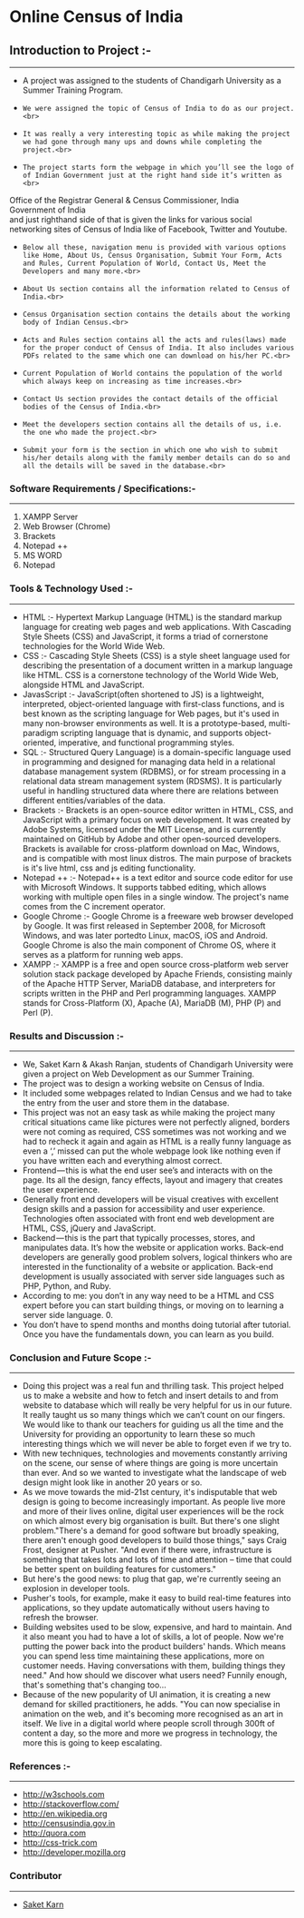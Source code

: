 # Online Census of India


## Introduction to Project :-
___
*   A project was assigned to the students of Chandigarh University as a Summer Training Program.<br>
*	  We were assigned the topic of Census of India to do as our project.<br>
*	  It was really a very interesting topic as while making the project we had gone through many ups and downs while completing the project.<br>
*	  The project starts form the webpage in which you’ll see the logo of of Indian Government just at the right hand side it’s written as <br>
Office of the Registrar General & Census Commissioner, India<br>
Government of India<br>
and just righthand side of that is given the links for various social networking sites of Census of India like of Facebook, Twitter and Youtube.<br>
*	  Below all these, navigation menu is provided with various options like Home, About Us, Census Organisation, Submit Your Form, Acts and Rules, Current Population of World, Contact Us, Meet the Developers and many more.<br>
*	  About Us section contains all the information related to Census of India.<br>
*	  Census Organisation section contains the details about the working body of Indian Census.<br>
*	  Acts and Rules section contains all the acts and rules(laws) made for the proper conduct of Census of India. It also includes various PDFs related to the same which one can download on his/her PC.<br>
*	  Current Population of World contains the population of the world which always keep on increasing as time increases.<br>
*	  Contact Us section provides the contact details of the official bodies of the Census of India.<br>
*	  Meet the developers section contains all the details of us, i.e. the one who made the project.<br>
*	  Submit your form is the section in which one who wish to submit his/her details along with the family member details can do so and all the details will be saved in the database.<br>

### Software Requirements / Specifications:-
___
1.	XAMPP Server<br>
2.	Web Browser (Chrome)<br>
3.	Brackets<br>
4.	Notepad ++<br>
5.	MS WORD<br>
6.	Notepad<br>


### Tools & Technology Used :-
___

*   HTML :- Hypertext Markup Language (HTML) is the standard markup language for creating web pages and web applications. With Cascading Style Sheets (CSS) and JavaScript, it forms a triad of cornerstone technologies for the World Wide Web.<br>
*   CSS :- Cascading Style Sheets (CSS) is a style sheet language used for describing the presentation of a document written in a markup language like HTML. CSS is a cornerstone technology of the World Wide Web, alongside HTML and JavaScript.<br>
*   JavasScript :- JavaScript(often shortened to JS) is a lightweight, interpreted, object-oriented language with first-class functions, and is best known as the scripting language for Web pages, but it's used in many non-browser environments as well. It is a prototype-based, multi-paradigm scripting language that is dynamic, and supports object-oriented, imperative, and functional programming styles.<br>
*   SQL :- Structured Query Language) is a domain-specific language used in programming and designed for managing data held in a relational database management system (RDBMS), or for stream processing in a relational data stream management system (RDSMS). It is particularly useful in handling structured data where there are relations between different entities/variables of the data. <br>
*   Brackets :- Brackets is an open-source editor written in HTML, CSS, and JavaScript with a primary focus on web development. It was created by Adobe Systems, licensed under the MIT License, and is currently maintained on GitHub by Adobe and other open-sourced developers. Brackets is available for cross-platform download on Mac, Windows, and is compatible with most linux distros. The main purpose of brackets is it's live html, css and js editing functionality.<br>
*   Notepad ++ :- Notepad++ is a text editor and source code editor for use with Microsoft Windows. It supports tabbed editing, which allows working with multiple open files in a single window. The project's name comes from the C increment operator.<br>
*   Google Chrome :- Google Chrome is a freeware web browser developed by Google. It was first released in September 2008, for Microsoft Windows, and was later portedto Linux, macOS, iOS and Android. Google Chrome is also the main component of Chrome OS, where it serves as a platform for running web apps.<br>
*   XAMPP :- XAMPP is a free and open source cross-platform web server solution stack package developed by Apache Friends, consisting mainly of the Apache HTTP Server, MariaDB database, and interpreters for scripts written in the PHP and Perl programming languages. XAMPP stands for Cross-Platform (X), Apache (A), MariaDB (M), PHP (P) and Perl (P).<br>


### Results and Discussion :-
___

*   We, Saket Karn & Akash Ranjan, students of Chandigarh University were given a project on Web Development as our Summer Training.<br>
*   The project was to design a working website on Census of India.<br>
*   It included some webpages related to Indian Census and we had to take the entry from the user and store them in the database.<br>
*   This project was not an easy task as while making the project many critical situations came like pictures were not perfectly aligned, borders were not coming as required, CSS sometimes was not working and we had to recheck it again and again as HTML is a really funny language as even a ‘,’ missed can put the whole webpage look like nothing even if you have written each and everything almost correct.<br>
*   Frontend — this is what the end user see’s and interacts with on the page. Its all the design, fancy effects, layout and imagery that creates the user experience.<br>
*   Generally front end developers will be visual creatives with excellent design skills and a passion for accessibility and user experience. Technologies often associated with front end web development are HTML, CSS, jQuery and JavaScript.<br>
*   Backend — this is the part that typically processes, stores, and manipulates data. It’s how the website or application works. Back-end developers are generally good problem solvers, logical thinkers who are interested in the functionality of a website or application. Back-end development is usually associated with server side languages such as PHP, Python, and Ruby.<br>
*   According to me: you don’t in any way need to be a HTML and CSS expert before you can start building things, or moving on to learning a server side language. 0.<br>
*   You don’t have to spend months and months doing tutorial after tutorial. Once you have the fundamentals down, you can learn as you build.<br>

### Conclusion and Future Scope :-
___
*   Doing this project was a real fun and thrilling task. This project helped us to make a website and how to fetch and insert details to and from website to database which will really be very helpful for us in our future. It really taught us so many things which we can’t count on our fingers. We would like to thank our teachers for guiding us all the time and the University for providing an opportunity to learn these so much interesting things which we will never be able to forget even if we try to.<br>
*   With new techniques, technologies and movements constantly arriving on the scene, our sense of where things are going is more uncertain than ever. And so we wanted to investigate what the landscape of web design might look like in another 20 years or so.<br>
*   As we move towards the mid-21st century, it's indisputable that web design is going to become increasingly important. As people live more and more of their lives online, digital user experiences will be the rock on which almost every big organisation is built. But there's one slight problem."There's a demand for good software but broadly speaking, there aren't enough good developers to build those things," says Craig Frost, designer at Pusher. "And even if there were, infrastructure is something that takes lots and lots of time and attention – time that could be better spent on building features for customers."<br>
*   But here's the good news: to plug that gap, we're currently seeing an explosion in developer tools.<br>
*   Pusher's tools, for example, make it easy to build real-time features into applications, so they update automatically without users having to refresh the browser.<br>
*   Building websites used to be slow, expensive, and hard to maintain. And it also meant you had to have a lot of skills, a lot of people. Now we're putting the power back into the product builders' hands. Which means you can spend less time maintaining these applications, more on customer needs. Having conversations with them, building things they need." And how should we discover what users need? Funnily enough, that's something that's changing too…<br>
*   Because of the new popularity of UI animation, it is creating a new demand for skilled practitioners, he adds. "You can now specialise in animation on the web, and it's becoming more recognised as an art in itself. We live in a digital world where people scroll through 300ft of content a day, so the more and more we progress in technology, the more this is going to keep escalating.
### References :-
___
*   http://w3schools.com<br>
*   http://stackoverflow.com/<br>
*   http://en.wikipedia.org<br>
*   http://censusindia.gov.in<br>
*   http://quora.com<br>
*   http://css-trick.com<br>
*   http://developer.mozilla.org<br>

### Contributor
___
* [Saket Karn](https://github.com/saketkarn)
